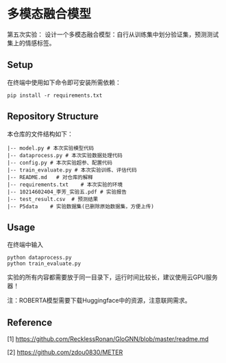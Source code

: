 # 多模态融合模型
第五次实验：
设计一个多模态融合模型：自行从训练集中划分验证集，预测测试集上的情感标签。


## Setup
 
在终端中使用如下命令即可安装所需依赖：

```shell
pip install -r requirements.txt
```

## Repository Structure 

本仓库的文件结构如下：

```
|-- model.py # 本次实验模型代码
|-- dataprocess.py # 本次实验数据处理代码
|-- config.py # 本次实验超参、配置代码
|-- train_evaluate.py # 本次实验训练、评估代码
|-- README.md   # 对仓库的解释
|-- requirements.txt    # 本次实验的环境
|-- 10214602404_李芳_实验五.pdf # 实验报告
|-- test_result.csv  # 预测结果
|-- P5data    # 实验数据集(已删除原始数据集，方便上传)
```


## Usage

在终端中输入

```shell
python dataprocess.py
python train_evaluate.py
```
实验的所有内容都需要放于同一目录下，运行时间比较长，建议使用云GPU服务器！

注：ROBERTA模型需要下载Huggingface中的资源，注意联网需求。


## Reference

[1] https://github.com/RecklessRonan/GloGNN/blob/master/readme.md

[2] https://github.com/zdou0830/METER

